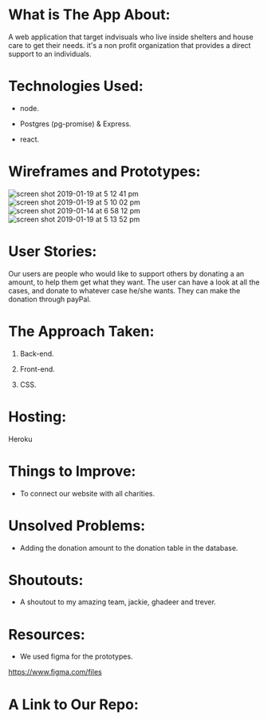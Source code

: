  # What is The App About: 
 
 A web application that target indvisuals who live inside shelters and house care to get their needs.  it's a non profit organization that provides a direct support to an individuals. 
 
 # Technologies Used:
 
 - node.
 
 - Postgres (pg-promise) & Express.
 
 - react.
 
# Wireframes and Prototypes:

![screen shot 2019-01-19 at 5 12 41 pm](https://user-images.githubusercontent.com/44443628/51427857-75526f00-1c0d-11e9-9320-dc117cc336f7.png)
![screen shot 2019-01-19 at 5 10 02 pm](https://user-images.githubusercontent.com/44443628/51427829-168cf580-1c0d-11e9-951a-2eb18217f66d.png)
![screen shot 2019-01-14 at 6 58 12 pm](https://user-images.githubusercontent.com/44443628/51124034-5f6c3500-182e-11e9-9fdd-7e88190d789c.png)
![screen shot 2019-01-19 at 5 13 52 pm](https://user-images.githubusercontent.com/44443628/51427867-a03cc300-1c0d-11e9-8797-91ab256f1270.png)

# User Stories:

Our users are people who would like to support others by donating a an amount, to help them get what they want.
The user can have a look at all the cases, and donate to whatever case he/she wants. They can make the donation through payPal.

# The Approach Taken:

1. Back-end.

2. Front-end.

3. CSS.

# Hosting:

Heroku

# Things to Improve:

- To connect our website with all charities.

# Unsolved Problems:

- Adding the donation amount to the donation table in the database.

# Shoutouts:

- A shoutout to my amazing team, jackie, ghadeer and trever.

# Resources:

- We used figma for the prototypes.

https://www.figma.com/files 

# A Link to Our Repo:

